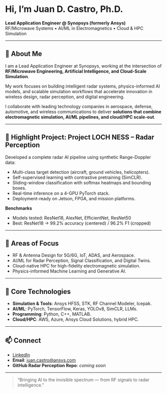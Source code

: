 # Hi, I’m Juan D. Castro, Ph.D.  
**Lead Application Engineer @ Synopsys (formerly Ansys)**  
RF/Microwave Systems • AI/ML in Electromagnetics • Cloud & HPC Simulation  

---

## 🔧 About Me  
I am a Lead Application Engineer at Synopsys, working at the intersection of **RF/Microwave Engineering, Artificial Intelligence, and Cloud-Scale Simulation**.  

My work focuses on building intelligent radar systems, physics-informed AI models, and scalable simulation workflows that accelerate innovation in wireless design, radar perception, and digital engineering.  

I collaborate with leading technology companies in aerospace, defense, automotive, and wireless communications to deliver **solutions that combine electromagnetic simulation, AI/ML pipelines, and cloud/HPC scale-out**.  

---

## 📌 Highlight Project: Project LOCH NESS – Radar Perception  
Developed a complete radar AI pipeline using synthetic Range-Doppler data:  
- Multi-class target detection (aircraft, ground vehicles, helicopters).  
- Self-supervised learning with contrastive pretraining (SimCLR).  
- Sliding-window classification with softmax heatmaps and bounding boxes.  
- Real-time inference on a 4-GPU PyTorch stack.  
- Deployment-ready on Jetson, FPGA, and mission platforms.  

**Benchmarks**  
- Models tested: ResNet18, AlexNet, EfficientNet, ResNet50  
- Best: ResNet18 → 99.2% accuracy (centered) / 96.2% F1 (cropped)  

---

## 🎯 Areas of Focus  
- RF & Antenna Design for 5G/6G, IoT, ADAS, and Aerospace.  
- AI/ML for Radar Perception, Signal Classification, and Digital Twins.  
- Cloud-native HPC for high-fidelity electromagnetic simulation.  
- Physics-informed Machine Learning and Generative AI.  

---

## 🧰 Core Technologies  
- **Simulation & Tools**: Ansys HFSS, STK, RF Channel Modeler, Icepak.  
- **AI/ML**: PyTorch, TensorFlow, Keras, YOLOv8, SimCLR, LLMs.  
- **Programming**: Python, C++, MATLAB.  
- **Cloud/HPC**: AWS, Azure, Ansys Cloud Solutions, hybrid HPC.  

---

## 📫 Connect  
- [LinkedIn](https://www.linkedin.com/in/juanddcastro)  
- **Email**: juan.castro@ansys.com  
- **GitHub Radar Perception Repo**: *coming soon*  

---

> “Bringing AI to the invisible spectrum — from RF signals to radar intelligence.”  
